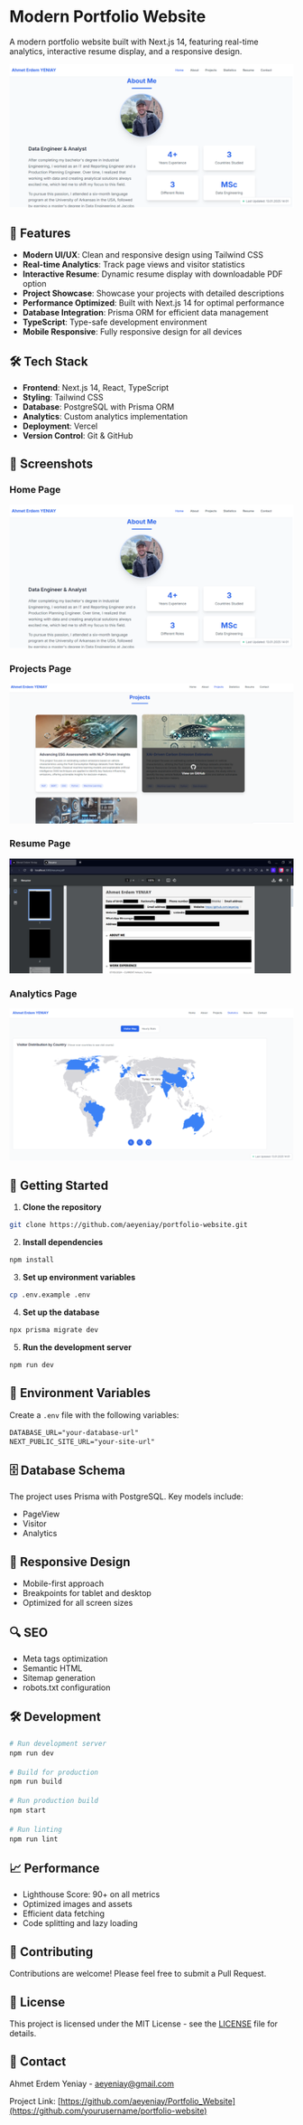 # Modern Portfolio Website

A modern portfolio website built with Next.js 14, featuring real-time analytics, interactive resume display, and a responsive design.

![Portfolio Website Preview](/public/images/screenshots/home.png)

## 🚀 Features

- **Modern UI/UX**: Clean and responsive design using Tailwind CSS
- **Real-time Analytics**: Track page views and visitor statistics
- **Interactive Resume**: Dynamic resume display with downloadable PDF option
- **Project Showcase**: Showcase your projects with detailed descriptions
- **Performance Optimized**: Built with Next.js 14 for optimal performance
- **Database Integration**: Prisma ORM for efficient data management
- **TypeScript**: Type-safe development environment
- **Mobile Responsive**: Fully responsive design for all devices

## 🛠️ Tech Stack

- **Frontend**: Next.js 14, React, TypeScript
- **Styling**: Tailwind CSS
- **Database**: PostgreSQL with Prisma ORM
- **Analytics**: Custom analytics implementation
- **Deployment**: Vercel
- **Version Control**: Git & GitHub

## 📸 Screenshots


### Home Page
![Home Page](/public/images/screenshots/home.png)

### Projects Page
![Projects Page](/public/images/screenshots/projects.png)

### Resume Page
![Resume Page](/public/images/screenshots/resume.png)

### Analytics Page
![Analytics](/public/images/screenshots/analytics.png)


## 🚀 Getting Started

1. **Clone the repository**

```bash 
git clone https://github.com/aeyeniay/portfolio-website.git
```


2. **Install dependencies**
```bash 
npm install
```


3. **Set up environment variables**
```bash 
cp .env.example .env
```


4. **Set up the database**
```bash
npx prisma migrate dev
```


5. **Run the development server**
```bash
npm run dev
```


## 📄 Environment Variables

Create a `.env` file with the following variables:
```env
DATABASE_URL="your-database-url"
NEXT_PUBLIC_SITE_URL="your-site-url"
```


## 🗄️ Database Schema

The project uses Prisma with PostgreSQL. Key models include:
- PageView
- Visitor
- Analytics

## 📱 Responsive Design

- Mobile-first approach
- Breakpoints for tablet and desktop
- Optimized for all screen sizes

## 🔍 SEO

- Meta tags optimization
- Semantic HTML
- Sitemap generation
- robots.txt configuration

## 🛠️ Development

```bash
# Run development server
npm run dev

# Build for production
npm run build

# Run production build
npm start

# Run linting
npm run lint
```


## 📈 Performance

- Lighthouse Score: 90+ on all metrics
- Optimized images and assets
- Efficient data fetching
- Code splitting and lazy loading

## 🤝 Contributing

Contributions are welcome! Please feel free to submit a Pull Request.

## 📝 License

This project is licensed under the MIT License - see the [LICENSE](LICENSE) file for details.

## 📧 Contact

Ahmet Erdem Yeniay - [aeyeniay@gmail.com](mailto:your@email.com)

Project Link: [https://github.com/aeyeniay/Portfolio_Website](https://github.com/yourusername/portfolio-website)
